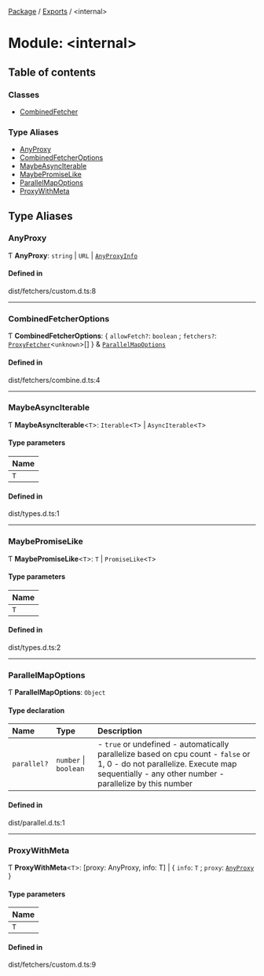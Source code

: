 [Package](../README.md) / [Exports](../modules.md) / \<internal\>

# Module: \<internal\>

## Table of contents

### Classes

- [CombinedFetcher](../classes/internal_.CombinedFetcher.md)

### Type Aliases

- [AnyProxy](internal_.md#anyproxy)
- [CombinedFetcherOptions](internal_.md#combinedfetcheroptions)
- [MaybeAsyncIterable](internal_.md#maybeasynciterable)
- [MaybePromiseLike](internal_.md#maybepromiselike)
- [ParallelMapOptions](internal_.md#parallelmapoptions)
- [ProxyWithMeta](internal_.md#proxywithmeta)

## Type Aliases

### AnyProxy

Ƭ **AnyProxy**: `string` \| `URL` \| [`AnyProxyInfo`](../modules.md#anyproxyinfo)

#### Defined in

dist/fetchers/custom.d.ts:8

___

### CombinedFetcherOptions

Ƭ **CombinedFetcherOptions**: \{ `allowFetch?`: `boolean` ; `fetchers?`: [`ProxyFetcher`](../classes/ProxyFetcher.md)\<`unknown`\>[]  } & [`ParallelMapOptions`](internal_.md#parallelmapoptions)

#### Defined in

dist/fetchers/combine.d.ts:4

___

### MaybeAsyncIterable

Ƭ **MaybeAsyncIterable**\<`T`\>: `Iterable`\<`T`\> \| `AsyncIterable`\<`T`\>

#### Type parameters

| Name |
| :------ |
| `T` |

#### Defined in

dist/types.d.ts:1

___

### MaybePromiseLike

Ƭ **MaybePromiseLike**\<`T`\>: `T` \| `PromiseLike`\<`T`\>

#### Type parameters

| Name |
| :------ |
| `T` |

#### Defined in

dist/types.d.ts:2

___

### ParallelMapOptions

Ƭ **ParallelMapOptions**: `Object`

#### Type declaration

| Name | Type | Description |
| :------ | :------ | :------ |
| `parallel?` | `number` \| `boolean` | - `true` or undefined - automatically parallelize based on cpu count - `false` or 1, 0 - do not parallelize. Execute map sequentially - any other number - parallelize by this number |

#### Defined in

dist/parallel.d.ts:1

___

### ProxyWithMeta

Ƭ **ProxyWithMeta**\<`T`\>: [proxy: AnyProxy, info: T] \| \{ `info`: `T` ; `proxy`: [`AnyProxy`](internal_.md#anyproxy)  }

#### Type parameters

| Name |
| :------ |
| `T` |

#### Defined in

dist/fetchers/custom.d.ts:9
